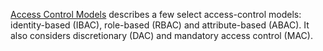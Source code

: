 [Access Control Models](https://youtu.be/N_LRmBNO9bg) describes a few select 
access-control models: identity-based (IBAC), role-based (RBAC) and 
attribute-based (ABAC). It also considers discretionary (DAC) and mandatory 
access control (MAC).
